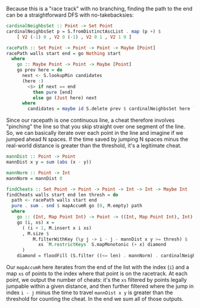 Because this is a "race track" with no branching, finding the path to the end
can be a straightforward DFS with no-takebacksies:

```haskell
cardinalNeighbsSet :: Point -> Set Point
cardinalNeighbsSet p = S.fromDistinctAscList . map (p +) $
    [ V2 (-1) 0 , V2 0 (-1) , V2 0 1 , V2 1 0 ]

racePath :: Set Point -> Point -> Point -> Maybe [Point]
racePath walls start end = go Nothing start
  where
    go :: Maybe Point -> Point -> Maybe [Point]
    go prev here = do
      next <- S.lookupMin candidates
      (here :)
        <$> if next == end
          then pure [end]
          else go (Just here) next
      where
        candidates = maybe id S.delete prev $ cardinalNeighbsSet here `S.difference` walls
```

Since our racepath is one continuous line, a cheat therefore involves
"pinching" the line so that you skip straight over one segment of the line. So,
we can basically iterate over each point in the line and imagine if we jumped
ahead N spaces. If the time saved by jumping N spaces minus the real-world
distance is greater than the threshold, it's a legitimate cheat.

```haskell
mannDist :: Point -> Point
mannDist x y = sum (abs (x - y))

mannNorm :: Point -> Int
mannNorm = mannDist 0

findCheats :: Set Point -> Point -> Point -> Int -> Int -> Maybe Int
findCheats walls start end len thresh = do
  path <- racePath walls start end
  pure . sum . snd $ mapAccumR go (0, M.empty) path
  where
    go :: (Int, Map Point Int) -> Point -> ((Int, Map Point Int), Int)
    go (i, xs) x =
      ( (i + 1, M.insert x i xs)
      , M.size $
          M.filterWithKey (\y j -> i - j - mannDist x y >= thresh) $
            xs `M.restrictKeys` S.mapMonotonic (+ x) diamond
      )
    diamond = floodFill (S.filter ((<= len) . mannNorm) . cardinalNeighbsSet) (S.singleton 0)
```

Our `mapAccumR` here iterates from the end of the list with the index (`i`) and
a map `xs` of points to the index where that point is on the racetrack. At each
point, we output the number of cheats: it's the `xs` filtered by points legally
jumpable within a given distance, and then further filtered where the jump in
index `i - j` minus the time to travel `mannDist x y` is greater than the
threshold for counting the cheat.  In the end we sum all of those outputs.
